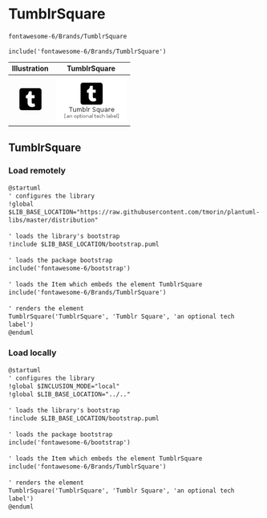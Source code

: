# TumblrSquare


```text
fontawesome-6/Brands/TumblrSquare
```

```text
include('fontawesome-6/Brands/TumblrSquare')
```



| Illustration | TumblrSquare |
| :---: | :---: |
| ![illustration for Illustration](../../fontawesome-6/Brands/TumblrSquare.png) | ![illustration for TumblrSquare](../../fontawesome-6/Brands/TumblrSquare.Local.png) |




## TumblrSquare

### Load remotely
```plantuml
@startuml
' configures the library
!global $LIB_BASE_LOCATION="https://raw.githubusercontent.com/tmorin/plantuml-libs/master/distribution"

' loads the library's bootstrap
!include $LIB_BASE_LOCATION/bootstrap.puml

' loads the package bootstrap
include('fontawesome-6/bootstrap')

' loads the Item which embeds the element TumblrSquare
include('fontawesome-6/Brands/TumblrSquare')

' renders the element
TumblrSquare('TumblrSquare', 'Tumblr Square', 'an optional tech label')
@enduml
```

### Load locally
```plantuml
@startuml
' configures the library
!global $INCLUSION_MODE="local"
!global $LIB_BASE_LOCATION="../.."

' loads the library's bootstrap
!include $LIB_BASE_LOCATION/bootstrap.puml

' loads the package bootstrap
include('fontawesome-6/bootstrap')

' loads the Item which embeds the element TumblrSquare
include('fontawesome-6/Brands/TumblrSquare')

' renders the element
TumblrSquare('TumblrSquare', 'Tumblr Square', 'an optional tech label')
@enduml
```

